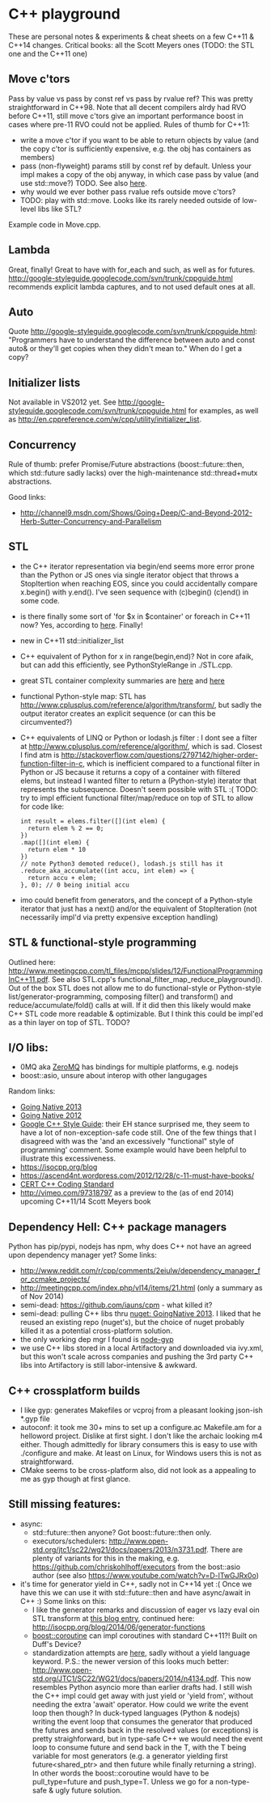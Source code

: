 C++ playground
===

These are personal notes & experiments & cheat sheets on a few C++11 & C++14 changes.
Critical books: all the Scott Meyers ones (TODO: the STL one and the C++11 one)

Move c'tors
---

Pass by value vs pass by const ref vs pass by rvalue ref? This was pretty straightforward in C++98. 
Note that all decent compilers alrdy had RVO before C++11, still move c'tors give an important performance
boost in cases where pre-11 RVO could not be applied.
Rules of thumb for C++11:

* write a move c'tor if you want to be able to return objects by value (and the copy c'tor is 
  sufficiently expensive, e.g. the obj has containers as members)
* pass (non-flyweight) params still by const ref by default. Unless your impl makes a copy of the obj anyway,
  in which case pass by value (and use std::move?) TODO. See also
  [here](http://blogs.msdn.com/b/xiangfan/archive/2012/02/03/c-98-gt-c-11-pass-by-value-or-pass-by-reference.aspx).
* why would we ever bother pass rvalue refs outside move c'tors?
* TODO: play with std::move. Looks like its rarely needed outside of low-level libs like STL?

Example code in Move.cpp.

Lambda
---

Great, finally! Great to have with for_each and such, as well as for futures.
http://google-styleguide.googlecode.com/svn/trunk/cppguide.html recommends explicit lambda captures, and
to not used default ones at all.

Auto
---
Quote http://google-styleguide.googlecode.com/svn/trunk/cppguide.html: "Programmers have to 
understand the difference between auto and const auto& or they'll get copies when they didn't mean to."
When do I get a copy?


Initializer lists
---

Not available in VS2012 yet. See http://google-styleguide.googlecode.com/svn/trunk/cppguide.html for examples,
as well as http://en.cppreference.com/w/cpp/utility/initializer_list.

Concurrency
---

Rule of thumb: prefer Promise/Future abstractions (boost::future::then, which std::future sadly lacks) over the 
high-maintenance std::thread+mutx abstractions. 

Good links:
* http://channel9.msdn.com/Shows/Going+Deep/C-and-Beyond-2012-Herb-Sutter-Concurrency-and-Parallelism

STL
---

* the C++ iterator representation via begin/end seems more error prone than the Python or JS ones via single iterator 
  object that throws a StopItertion when reaching EOS, since you could accidentally compare x.begin() with y.end().
  I've seen sequence<T> with (c)begin() (c)end() in some code.
* is there finally some sort of 'for $x in $container' or foreach in C++11 now? Yes, according to [here](http://en.cppreference.com/w/cpp/language/range-for). Finally!
* new in C++11 std::initializer_list
* C++ equivalent of Python for x in range(begin,end)? Not in core afaik, but can add this efficiently, see 
  PythonStyleRange in ./STL.cpp.
* great STL container complexity summaries are [here](http://john-ahlgren.blogspot.com/2013/10/stl-container-performance.html) and 
  [here](http://stackoverflow.com/questions/181693/what-are-the-complexity-guarantees-of-the-standard-containers)
* functional Python-style map: STL has http://www.cplusplus.com/reference/algorithm/transform/, but sadly the
  output iterator creates an explicit sequence (or can this be circumvented?)
* C++ equivalents of LINQ or Python or lodash.js filter : I dont see a filter at http://www.cplusplus.com/reference/algorithm/,
  which is sad. Closest I find atm is http://stackoverflow.com/questions/2797142/higher-order-function-filter-in-c,
  which is inefficient compared to a functional filter in Python or JS because it returns a copy of a container with
  filtered elems, but instead I wanted filter to return a (Python-style) iterator that represents the subsequence. 
  Doesn't seem possible with STL :(
  TODO: try to impl efficient functional filter/map/reduce on top of STL to allow for code like:
  
      int result = elems.filter([](int elem) {
        return elem % 2 == 0;
      })
      .map([](int elem) {
        return elem * 10
      })
      // note Python3 demoted reduce(), lodash.js still has it
      .reduce_aka_accumulate((int accu, int elem) => { 
        return accu + elem;
      }, 0); // 0 being initial accu
  
* imo could benefit from generators, and the concept of a Python-style iterator that just has a next() and/or 
  the equivalent of StopIteration (not necessarily impl'd via pretty expensive exception handling)

STL & functional-style programming
---

Outlined here: http://www.meetingcpp.com/tl_files/mcpp/slides/12/FunctionalProgrammingInC++11.pdf. See also
STL.cpp's functional_filter_map_reduce_playground(). Out of the box STL does not allow me to do functional-style
or Python-style list/generator-programming, composing filter() and transform() and reduce/accumulate/fold() calls 
at will. If it did then this likely would make C++ STL code more readable & optimizable. But I think this could
be impl'ed as a thin layer on top of STL. TODO?

I/O libs:
---

* 0MQ aka [ZeroMQ](http://zeromq.org/) has bindings for multiple platforms, e.g. nodejs
* boost::asio, unsure about interop with other langugages

Random links:
* [Going Native 2013](http://channel9.msdn.com/Events/GoingNative/2013)
* [Going Native 2012](http://channel9.msdn.com/Events/GoingNative/GoingNative-2012)
* [Google C++ Style Guide](http://google-styleguide.googlecode.com/svn/trunk/cppguide.html): their EH stance
  surprised me, they seem to have a lot of non-exception-safe code still. One of the few things that I 
  disagreed with was the 'and an excessively "functional" style of programming' comment. Some example
  would have been helpful to illustrate this excessiveness.
* https://isocpp.org/blog
* https://ascend4nt.wordpress.com/2012/12/28/c-11-must-have-books/
* [CERT C++ Coding Standard](https://www.securecoding.cert.org/confluence/pages/viewpage.action?pageId=637)
* http://vimeo.com/97318797 as a preview to the (as of end 2014) upcoming C++11/14 Scott Meyers book

Dependency Hell: C++ package managers
---

Python has pip/pypi, nodejs has npm, why does C++ not have an agreed upon dependency 
manager yet? Some links:

* http://www.reddit.com/r/cpp/comments/2eiulw/dependency_manager_for_ccmake_projects/
* http://meetingcpp.com/index.php/vl14/items/21.html (only a summary as of Nov 2014)
* semi-dead: https://github.com/iauns/cpm - what killed it?
* semi-dead: pulling C++ libs thru 
  [nuget: GoingNative 2013](http://channel9.msdn.com/Events/GoingNative/2013/Find-Build-Share-Use-Using-NuGet-for-C-and-Cpp-Libraries).
  I liked that he reused an existing repo (nuget's), but the choice of nuget probably killed it 
  as a potential cross-platform solution. 
* the only working dep mgr I found is [node-gyp](https://github.com/TooTallNate/node-gyp)
* we use C++ libs stored in a local Artifactory and downloaded via ivy.xml, but this
  won't scale across companies and pushing the 3rd party C++ libs into Artifactory 
  is still labor-intensive & awkward.

C++ crossplatform builds
---

* I like gyp: generates Makefiles or vcproj from a pleasant looking json-ish *.gyp file
* autoconf: it took me 30+ mins to set up a configure.ac Makefile.am for a helloword 
  project. Dislike at first sight. I don't like the archaic looking m4 either. Though
  admittedly for library consumers this is easy to use with ./configure and make. At least
  on Linux, for Windows users this is not as straightforward.
* CMake seems to be cross-platform also, did not look as a appealing to me as gyp though
  at first glance.

Still missing features:
---

* async:
    - std::future::then anyone? Got boost::future::then only.
    - executors/schedulers: http://www.open-std.org/jtc1/sc22/wg21/docs/papers/2013/n3731.pdf. 
      There are plenty of variants for this in the making, e.g. https://github.com/chriskohlhoff/executors
      from the bost::asio author (see also https://www.youtube.com/watch?v=D-lTwGJRx0o)
* it's time for generator yield in C++, sadly not in C++14 yet :( Once we have this we can use it with std::future::then
  and have async/await in C++ :) Some links on this:
    - I like the generator remarks and discussion of eager vs lazy eval oin STL transform
      at [this blog entry](http://paoloseverini.wordpress.com/2014/06/09/generator-functions-in-c/), 
      continued here: http://isocpp.org/blog/2014/06/generator-functions
    - [boost::coroutine](http://www.boost.org/doc/libs/1_57_0/libs/coroutine/doc/html/index.html) can
      impl coroutines with standard C++11?! Built on Duff's Device?
    - standardization attempts are [here](http://www.open-std.org/jtc1/sc22/wg21/docs/papers/2013/n3708.pdf), sadly
      without a yield language keyword. P.S.: the newer version of this looks much better: 
      http://www.open-std.org/JTC1/SC22/WG21/docs/papers/2014/n4134.pdf. This now resembles
      Python asyncio more than earlier drafts had. I still wish the C++ impl could get away with 
      just yield or 'yield from', without needing the extra 'await' operator. How could we write
      the event loop then though? In duck-typed languages (Python & nodejs) writing the event loop 
      that consumes the generator that produced the futures and sends back in the resolved values
      (or exceptions) is pretty straighforward, but in type-safe C++ we would need the event loop
      to consume future<T> and send back in the T, with the T being variable for most generators
      (e.g. a generator yielding first future<shared_ptr<stream>> and then future<int> while
      finally returning a string).
      In other words the boost::coroutine would have to be pull_type=future<T> and push_type=T.
      Unless we go for a non-type-safe & ugly future<variant> solution. 

